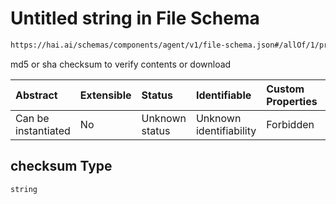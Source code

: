 # Untitled string in File Schema

```txt
https://hai.ai/schemas/components/agent/v1/file-schema.json#/allOf/1/properties/checksum
```

md5 or sha checksum to verify contents or download

| Abstract            | Extensible | Status         | Identifiable            | Custom Properties | Additional Properties | Access Restrictions | Defined In                                                                                        |
| :------------------ | :--------- | :------------- | :---------------------- | :---------------- | :-------------------- | :------------------ | :------------------------------------------------------------------------------------------------ |
| Can be instantiated | No         | Unknown status | Unknown identifiability | Forbidden         | Allowed               | none                | [files.schema.json\*](../../schemas/components/files/v1/files.schema.json "open original schema") |

## checksum Type

`string`
